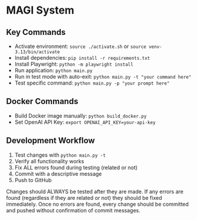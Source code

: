 # MAGI System

## Key Commands
- Activate environment: `source ./activate.sh` or `source venv-3.13/bin/activate`
- Install dependencies: `pip install -r requirements.txt`
- Install Playwright: `python -m playwright install`
- Run application: `python main.py`
- Run in test mode with auto-exit: `python main.py -t "your command here"`  
- Test specific command: `python main.py -p "your prompt here"`

## Docker Commands
- Build Docker image manually: `python build_docker.py`
- Set OpenAI API Key: `export OPENAI_API_KEY=your-api-key`

## Development Workflow
1. Test changes with `python main.py -t`
3. Verify all functionality works
4. Fix ALL errors found during testing (related or not)
5. Commit with a descriptive message
6. Push to GitHub

Changes should ALWAYS be tested after they are made. If any errors are found (regardless if they are related or not) they should be fixed immediately. Once no errors are found, every change should be committed and pushed without confirmation of commit messages.
